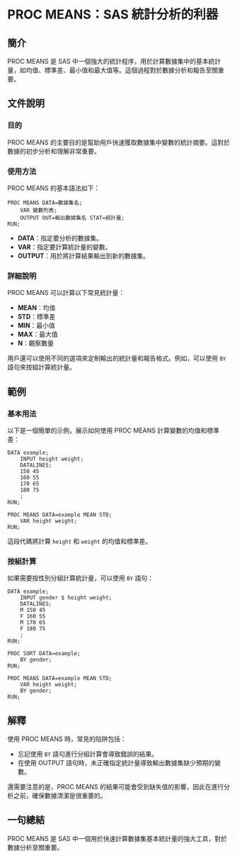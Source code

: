 <!--
Meta Description: # PROC MEANS：SAS 統計分析的利器 ## 簡介 PROC MEANS 是 SAS 中一個強大的統計程序，用於計算數據集中的基本統計量，如均值、標準差、最小值和最大值等。這個過程對於數據分析和報告至關重要。 ## 文件說明 ### 目的 PROC MEANS 的主要目的是幫助用戶快速獲取...
Meta Keywords: proc, means, data, sas, run
-->

# PROC MEANS：SAS 統計分析的利器

## 簡介
PROC MEANS 是 SAS 中一個強大的統計程序，用於計算數據集中的基本統計量，如均值、標準差、最小值和最大值等。這個過程對於數據分析和報告至關重要。

## 文件說明
### 目的
PROC MEANS 的主要目的是幫助用戶快速獲取數據集中變數的統計摘要。這對於數據的初步分析和理解非常重要。

### 使用方法
PROC MEANS 的基本語法如下：

```sas
PROC MEANS DATA=數據集名;
    VAR 變數列表;
    OUTPUT OUT=輸出數據集名 STAT=統計量;
RUN;
```

- **DATA**：指定要分析的數據集。
- **VAR**：指定要計算統計量的變數。
- **OUTPUT**：用於將計算結果輸出到新的數據集。

### 詳細說明
PROC MEANS 可以計算以下常見統計量：

- **MEAN**：均值
- **STD**：標準差
- **MIN**：最小值
- **MAX**：最大值
- **N**：觀察數量

用戶還可以使用不同的選項來定制輸出的統計量和報告格式。例如，可以使用 `BY` 語句來按組計算統計量。

## 範例
### 基本用法
以下是一個簡單的示例，展示如何使用 PROC MEANS 計算變數的均值和標準差：

```sas
DATA example;
    INPUT height weight;
    DATALINES;
    150 45
    160 55
    170 65
    180 75
    ;
RUN;

PROC MEANS DATA=example MEAN STD;
    VAR height weight;
RUN;
```

這段代碼將計算 `height` 和 `weight` 的均值和標準差。

### 按組計算
如果需要按性別分組計算統計量，可以使用 `BY` 語句：

```sas
DATA example;
    INPUT gender $ height weight;
    DATALINES;
    M 150 45
    F 160 55
    M 170 65
    F 180 75
    ;
RUN;

PROC SORT DATA=example;
    BY gender;
RUN;

PROC MEANS DATA=example MEAN STD;
    VAR height weight;
    BY gender;
RUN;
```

## 解釋
使用 PROC MEANS 時，常見的陷阱包括：

- 忘記使用 `BY` 語句進行分組計算會導致錯誤的結果。
- 在使用 OUTPUT 語句時，未正確指定統計量導致輸出數據集缺少預期的變數。

還需要注意的是，PROC MEANS 的結果可能會受到缺失值的影響，因此在進行分析之前，確保數據清潔是很重要的。

## 一句總結
PROC MEANS 是 SAS 中一個用於快速計算數據集基本統計量的強大工具，對於數據分析至關重要。